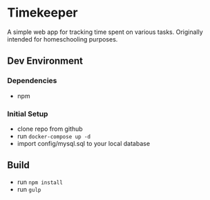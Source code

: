 # Timekeeper
A simple web app for tracking time spent on various tasks. Originally intended for homeschooling purposes.

## Dev Environment
### Dependencies
- npm

### Initial Setup
- clone repo from github
- run `docker-compose up -d`
- import config/mysql.sql to your local database

## Build
- run `npm install`
- run `gulp`
